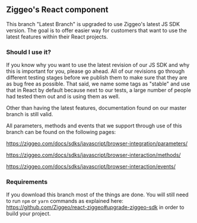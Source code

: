 ## Ziggeo's React component 

This branch "Latest Branch" is upgraded to use Ziggeo's latest JS SDK version. The goal is to offer easier way for customers that want to use the latest features within their React projects.

### Should I use it?

If you know why you want to use the latest revision of our JS SDK and why this is important for you, please go ahead. All of our revisions go through different testing stages before we publish them to make sure that they are as bug free as possible. That said, we name some tags as "stable" and use that in React by default because next to our tests, a large number of people had tested them out and is using them as well.

Other than having the latest features, documentation found on our master branch is still valid.

All parameters, methods and events that we support through use of this branch can be found on the following pages:

https://ziggeo.com/docs/sdks/javascript/browser-integration/parameters/

https://ziggeo.com/docs/sdks/javascript/browser-interaction/methods/

https://ziggeo.com/docs/sdks/javascript/browser-interaction/events/

### Requirements

If you download this branch most of the things are done. You will still need to run `npm` or `yarn` commands as explained here: https://github.com/Ziggeo/react-ziggeo#upgrade-ziggeo-sdk in order to build your project.
